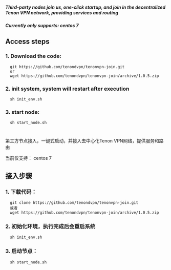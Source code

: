 

##### Third-party nodes join us, one-click startup, and join in the decentralized Tenon VPN network, providing services and routing
##### Currently only supports: centos 7

## Access steps
### 1. Download the code:

      git https://github.com/tenondvpn/tenonvpn-join.git
      or
      wget https://github.com/tenondvpn/tenonvpn-join/archive/1.0.5.zip

### 2. init system, system will restart after execution

      sh init_env.sh

### 3. start node: 

      sh start_node.sh

# 
# 

第三方节点接入，一键式启动，并接入去中心化Tenon VPN网络，提供服务和路由

当前仅支持： centos 7


## 接入步骤

### 1. 下载代码： 
  
      git clone https://github.com/tenondvpn/tenonvpn-join.git
      或者
      wget https://github.com/tenondvpn/tenonvpn-join/archive/1.0.5.zip
   

### 2. 初始化环境，执行完成后会重启系统
      sh init_env.sh  
   
   
### 3. 启动节点：
      sh start_node.sh

    
    


